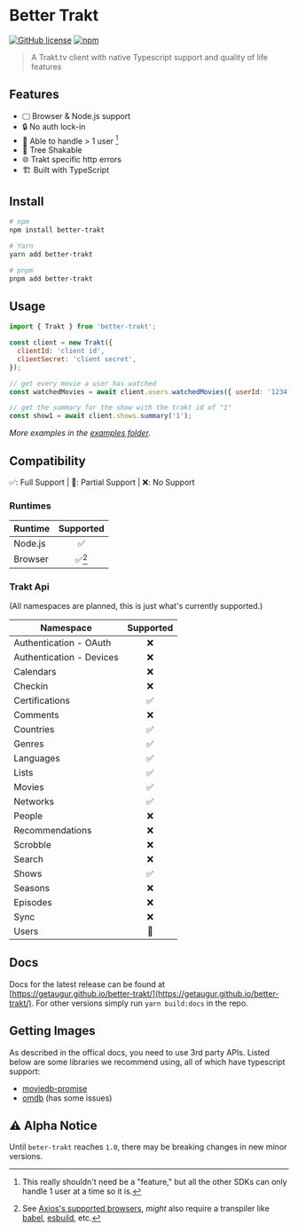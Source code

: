 # Better Trakt

[![GitHub license](https://img.shields.io/github/license/getaugur/better-trakt)](https://github.com/getaugur/better-trakt/blob/main/LICENSE) [![npm](https://img.shields.io/npm/v/better-trakt?logo=npm)](https://www.npmjs.com/package/better-trakt)

> A Trakt.tv client with native Typescript support and quality of life features

## Features

- 🖵 Browser & Node.js support
- 🔒 No auth lock-in
- 👥 Able to handle > 1 user [^1]
- 🌲 Tree Shakable
- 🌐 Trakt specific http errors
- 🏗️ Built with TypeScript

[^1]: This really shouldn't need be a "feature," but all the other SDKs can only handle 1 user at a time so it is.

## Install

```bash
# npm
npm install better-trakt

# Yarn
yarn add better-trakt

# pnpm
pnpm add better-trakt
```

## Usage

```js
import { Trakt } from 'better-trakt';

const client = new Trakt({
  clientId: 'client id',
  clientSecret: 'client secret',
});

// get every movie a user has watched
const watchedMovies = await client.users.watchedMovies({ userId: '1234', accessToken: 'abcd123' });

// get the summary for the show with the trakt id of "1"
const show1 = await client.shows.summary('1');
```

_More examples in the [examples folder](https://github.com/getaugur/better-trakt/tree/main/example)._

## Compatibility

✅: Full Support | 🚧: Partial Support | ❌: No Support

### Runtimes

| Runtime | Supported |
| ------- | :-------: |
| Node.js |    ✅     |
| Browser |  ✅[^2]   |

[^2]: See [Axios's supported browsers](https://github.com/axios/axios/#browser-support), _might_ also require a transpiler like [babel](https://babeljs.io/), [esbuild](https://esbuild.github.io/), etc.

### Trakt Api

(All namespaces are planned, this is just what's currently supported.)

| Namespace                | Supported |
| ------------------------ | :-------: |
| Authentication - OAuth   |    ❌     |
| Authentication - Devices |    ❌     |
| Calendars                |    ❌     |
| Checkin                  |    ❌     |
| Certifications           |    ✅     |
| Comments                 |    ❌     |
| Countries                |    ✅     |
| Genres                   |    ✅     |
| Languages                |    ✅     |
| Lists                    |    ✅     |
| Movies                   |    ✅     |
| Networks                 |    ✅     |
| People                   |    ❌     |
| Recommendations          |    ❌     |
| Scrobble                 |    ❌     |
| Search                   |    ❌     |
| Shows                    |    ✅     |
| Seasons                  |    ❌     |
| Episodes                 |    ❌     |
| Sync                     |    ❌     |
| Users                    |    🚧     |

## Docs

Docs for the latest release can be found at [https://getaugur.github.io/better-trakt/](https://getaugur.github.io/better-trakt/). For other versions simply run `yarn build:docs` in the repo.

## Getting Images

As described in the offical docs, you need to use 3rd party APIs. Listed below are some libraries we recommend using, all of which have typescript support:

- [moviedb-promise](https://github.com/grantholle/moviedb-promise)
- [omdb](https://github.com/thblt-thlgn/omdb) (has some issues)

## ⚠️ Alpha Notice

Until `beter-trakt` reaches `1.0`, there may be breaking changes in new minor versions.
